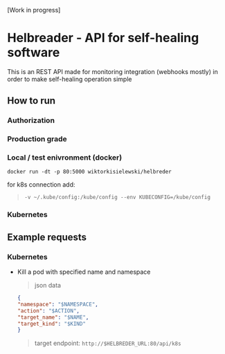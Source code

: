 [Work in progress]

# Helbreader - API for self-healing software

This is an REST API made for monitoring integration (webhooks mostly) in order to make self-healing operation simple

## How to run

### Authorization



### Production grade



### Local / test enivronment (docker)

`docker run -dt -p 80:5000 wiktorkisielewski/helbreder`

for k8s connection add: 

> `-v ~/.kube/config:/kube/config --env KUBECONFIG=/kube/config `

### Kubernetes

## Example requests

### Kubernetes 

- Kill a pod with specified name and namespace

    > json data

    ```json
    {
    "namespace": "$NAMESPACE", 
    "action": "$ACTION", 
    "target_name": "$NAME", 
    "target_kind": "$KIND"
    }
    ```

    > target endpoint: `http://$HELBREDER_URL:80/api/k8s`
